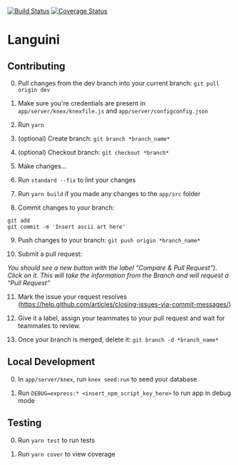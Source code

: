 [![Build Status](https://travis-ci.org/Languini/Languini.svg?branch=master)](https://travis-ci.org/Languini/Languini)
[![Coverage Status](https://coveralls.io/repos/github/Languini/Languini/badge.svg?branch=master)](https://coveralls.io/github/Languini/Languini?branch=master)
# Languini

## Contributing

0. Pull changes from the dev branch into your current branch: `git pull origin dev`

1. Make sure you're credentials are present in `app/server/knex/knexfile.js` and `app/server/configconfig.json`

2. Run `yarn`

3. (optional) Create branch: `git branch *branch_name*`

4. (optional) Checkout branch: `git checkout *branch*`

5. Make changes...

6. Run `standard --fix` to lint your changes

7. Run `yarn build` if you made any changes to the `app/src` folder

8. Commit changes to your branch:
```
git add
git commit -m 'Insert ascii art here'
```
9. Push changes to your branch: `git push origin *branch_name*`

10. Submit a pull request:

_You should see a new button with the label “Compare & Pull Request”). Click on it. This will take the information from the Branch and will request a “Pull Request”_

11. Mark the issue your request resolves (https://help.github.com/articles/closing-issues-via-commit-messages/)

12. Give it a label, assign your teammates to your pull request and wait for teammates to review.

13. Once your branch is merged, delete it: `git branch -d *branch_name*`

## Local Development

0. In `app/server/knex`, run `knex seed:run` to seed your database

1. Run `DEBUG=express:* <insert_npm_script_key_here>` to run app in debug mode

## Testing

0. Run `yarn test` to run tests

1. Run `yarn cover` to view coverage
